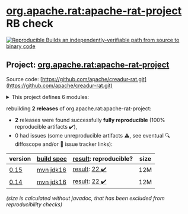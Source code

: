 [org.apache.rat:apache-rat-project](https://search.maven.org/artifact/org.apache.rat/apache-rat-project/) RB check
=======

[![Reproducible Builds](https://reproducible-builds.org/images/logos/rb.svg) an independently-verifiable path from source to binary code](https://reproducible-builds.org/)

## Project: [org.apache.rat:apache-rat-project](https://search.maven.org/artifact/org.apache.rat/apache-rat-project/)

Source code: [https://github.com/apache/creadur-rat.git](https://github.com/apache/creadur-rat.git)

<details><summary>This project defines 6 modules:</summary>

* [org.apache.rat:apache-rat](https://search.maven.org/artifact/org.apache.rat/apache-rat/)
* [org.apache.rat:apache-rat-api](https://search.maven.org/artifact/org.apache.rat/apache-rat-api/)
* [org.apache.rat:apache-rat-core](https://search.maven.org/artifact/org.apache.rat/apache-rat-core/)
* [org.apache.rat:apache-rat-plugin](https://search.maven.org/artifact/org.apache.rat/apache-rat-plugin/)
* [org.apache.rat:apache-rat-project](https://search.maven.org/artifact/org.apache.rat/apache-rat-project/)
* [org.apache.rat:apache-rat-tasks](https://search.maven.org/artifact/org.apache.rat/apache-rat-tasks/)
</details>

rebuilding **2 releases** of org.apache.rat:apache-rat-project:
- **2** releases were found successfully **fully reproducible** (100% reproducible artifacts :heavy_check_mark:),
- 0 had issues (some unreproducible artifacts :warning:, see eventual :mag: diffoscope and/or :memo: issue tracker links):

| version | [build spec](/BUILDSPEC.md) | [result](https://reproducible-builds.org/docs/jvm/): reproducible? | size |
| -- | --------- | ------ | -- |
| [0.15](https://search.maven.org/artifact/org.apache.rat/apache-rat-project/0.15/pom) | [mvn jdk16](apache-rat-0.15.buildspec) | [result](apache-rat-project-0.15.buildinfo): [22 :heavy_check_mark: ](apache-rat-project-0.15.buildcompare) | 12M |
| [0.14](https://search.maven.org/artifact/org.apache.rat/apache-rat-project/0.14/pom) | [mvn jdk16](apache-rat-0.14.buildspec) | [result](apache-rat-project-0.14.buildinfo): [22 :heavy_check_mark: ](apache-rat-project-0.14.buildcompare) | 12M |

<i>(size is calculated without javadoc, that has been excluded from reproducibility checks)</i>
